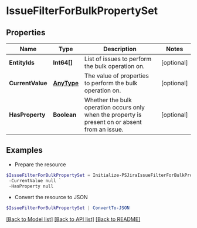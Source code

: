 # IssueFilterForBulkPropertySet
## Properties

Name | Type | Description | Notes
------------ | ------------- | ------------- | -------------
**EntityIds** | **Int64[]** | List of issues to perform the bulk operation on. | [optional] 
**CurrentValue** | [**AnyType**](.md) | The value of properties to perform the bulk operation on. | [optional] 
**HasProperty** | **Boolean** | Whether the bulk operation occurs only when the property is present on or absent from an issue. | [optional] 

## Examples

- Prepare the resource
```powershell
$IssueFilterForBulkPropertySet = Initialize-PSJiraIssueFilterForBulkPropertySet  -EntityIds null `
 -CurrentValue null `
 -HasProperty null
```

- Convert the resource to JSON
```powershell
$IssueFilterForBulkPropertySet | ConvertTo-JSON
```

[[Back to Model list]](../README.md#documentation-for-models) [[Back to API list]](../README.md#documentation-for-api-endpoints) [[Back to README]](../README.md)


